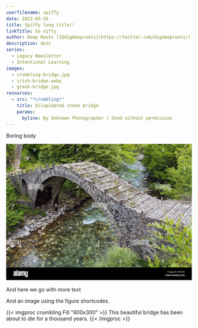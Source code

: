 ```yaml
---
userfilename: spiffy
date: 2022-05-26
title: Spiffy long title!!
linkTitle: So nifty
author: Deep Roots ([@digdeeproots](https://twitter.com/digdeeproots/))
description: desc
series:
  - Legacy Newsletter
  - Intentional Learning
images:
  - crumbling-bridge.jpg
  - irish-bridge.webp
  - greek-bridge.jpg
resources:
  - src: "*crumbling*"
    title: Dilapidated stone bridge
    params:
      byline: By Unknown Photographer | Used without permission
---
```

Boring body

![A semi-circle arch, stone bridge in a forest](greek-bridge.jpg "The best bridge!")

And here we go with more text

And an image using the figure shortcodes.

{{< imgproc crumbling Fill "600x300" >}}
This beautiful bridge has been about to die for a thousand years.
{{< /imgproc >}}